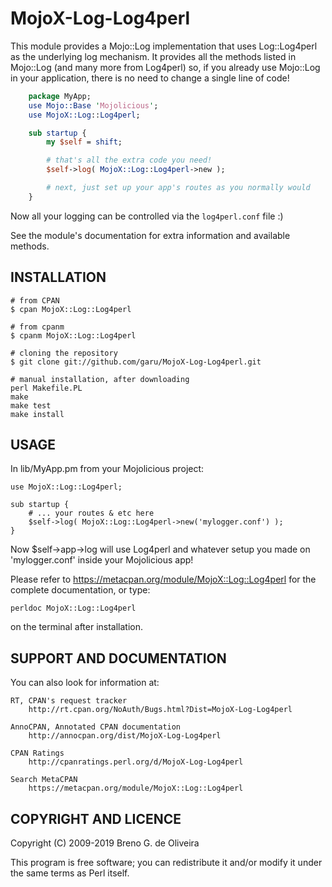 MojoX-Log-Log4perl
==================

This module provides a Mojo::Log implementation that uses Log::Log4perl
as the underlying log mechanism. It provides all the methods listed in
Mojo::Log (and many more from Log4perl) so, if you already use Mojo::Log
in your application, there is no need to change a single line of code!

```perl
    package MyApp;
    use Mojo::Base 'Mojolicious';
    use MojoX::Log::Log4perl;

    sub startup {
        my $self = shift;

        # that's all the extra code you need!
        $self->log( MojoX::Log::Log4perl->new );

        # next, just set up your app's routes as you normally would
    }
```

Now all your logging can be controlled via the ```log4perl.conf``` file :)

See the module's documentation for extra information and available methods.


INSTALLATION
------------

    # from CPAN
    $ cpan MojoX::Log::Log4perl

    # from cpanm
    $ cpanm MojoX::Log::Log4perl

    # cloning the repository
    $ git clone git://github.com/garu/MojoX-Log-Log4perl.git

    # manual installation, after downloading
    perl Makefile.PL
    make
    make test
    make install


USAGE
-----

In lib/MyApp.pm from your Mojolicious project:

    use MojoX::Log::Log4perl;

    sub startup {
        # ... your routes & etc here
        $self->log( MojoX::Log::Log4perl->new('mylogger.conf') );
    }

Now $self->app->log will use Log4perl and whatever setup you made
on 'mylogger.conf' inside your Mojolicious app!

Please refer to https://metacpan.org/module/MojoX::Log::Log4perl
for the complete documentation, or type:

    perldoc MojoX::Log::Log4perl

on the terminal after installation.


SUPPORT AND DOCUMENTATION
-------------------------

You can also look for information at:

    RT, CPAN's request tracker
        http://rt.cpan.org/NoAuth/Bugs.html?Dist=MojoX-Log-Log4perl

    AnnoCPAN, Annotated CPAN documentation
        http://annocpan.org/dist/MojoX-Log-Log4perl

    CPAN Ratings
        http://cpanratings.perl.org/d/MojoX-Log-Log4perl

    Search MetaCPAN
        https://metacpan.org/module/MojoX::Log::Log4perl


COPYRIGHT AND LICENCE
---------------------

Copyright (C) 2009-2019 Breno G. de Oliveira

This program is free software; you can redistribute it and/or modify it
under the same terms as Perl itself.

